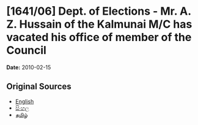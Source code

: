 # [1641/06] Dept. of Elections - Mr. A. Z. Hussain of the Kalmunai M/C has vacated his office of member of the Council

**Date:** 2010-02-15

## Original Sources

- [English](https://documents.gov.lk/view/extra-gazettes/2010/2/1641-06_E.pdf)
- [සිංහල](https://documents.gov.lk/view/extra-gazettes/2010/2/1641-06_S.pdf)
- [தமிழ்](https://documents.gov.lk/view/extra-gazettes/2010/2/1641-06_T.pdf)

